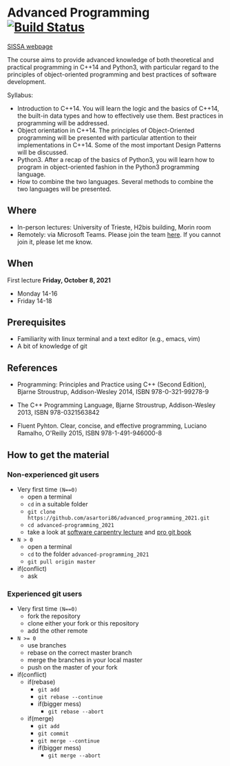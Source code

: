 # Advanced Programming [![Build Status](https://api.travis-ci.org/asartori86/advanced_programming_2021.svg?branch=master)](https://travis-ci.org/asartori86/advanced_programming_2021)

[SISSA webpage](http://www.matsissa.it/course/phd-course-master-course/advanced-programming-2)

The course aims to provide advanced knowledge of both theoretical and practical programming in C++14 and Python3, with particular regard to the principles of object-oriented programming and best practices of software development.

Syllabus:

- Introduction to C++14. You will learn the logic and the basics of C++14, the built-in data types and how to effectively use them. Best practices in programming will be addressed.
- Object orientation in C++14. The principles of Object-Oriented programming will be presented with particular attention to their implementations in C++14. Some of the most important Design Patterns will be discussed.
- Python3. After a recap of the basics of Python3, you will learn how to program in object-oriented fashion in the Python3 programming language.
- How to combine the two languages. Several methods to combine the two languages will be presented.

## Where

- In-person lectures: University of Trieste, H2bis building, Morin room
- Remotely: via Microsoft Teams. Please join the team [here](https://teams.microsoft.com/l/team/19%3aTegYLBJNdVQcFJpcipzwG8ILBHr_PoZ_8rF-FyhOx1I1%40thread.tacv2/conversations?groupId=3c567ab0-fc8d-4af8-9fb5-5f7f4e6fcf54&tenantId=a54b3635-128c-460f-b967-6ded8df82e75). If you cannot join it, please let me know.

## When
First lecture **Friday, October 8, 2021**

- Monday 14-16
- Friday 14-18

## Prerequisites
- Familiarity with linux terminal and a text editor (e.g., emacs, vim)
- A bit of knowledge of git

## References

- Programming: Principles and Practice using C++ (Second Edition),
  Bjarne Stroustrup, Addison-Wesley 2014, ISBN 978-0-321-99278-9

- The C++ Programming Language, Bjarne Stroustrup, Addison-Wesley
   2013, ISBN 978-0321563842

- Fluent Pyhton. Clear, concise, and effective programming, Luciano Ramalho, O'Reilly 2015, ISBN 978-1-491-946000-8



## How to get the material
### Non-experienced git users
- Very first time `(N==0)`
  - open a terminal
  - `cd` in a suitable folder
  - `git clone https://github.com/asartori86/advanced_programming_2021.git`
  - `cd advanced-programming_2021`
  - take a look at [software carpentry lecture](http://swcarpentry.github.io/git-novice/) and [pro git book](https://git-scm.com/book/en/v2) 
- `N > 0`
  - open a terminal
  - `cd` to the folder `advanced-programming_2021`
  - `git pull origin master`
- if(conflict)
  - ask

### Experienced git users
- Very first time `(N==0)`
  - fork the repository
  - clone either your fork or this repository
  - add the other remote
- `N >= 0`
  - use branches
  - rebase on the correct master branch
  - merge the branches in your local master
  - push on the master of your fork
- if(conflict)
  - if(rebase)
    - `git add`
    - `git rebase --continue`
    - if(bigger mess)
      	- `git rebase --abort`
  - if(merge)
    - `git add`
    - `git commit`
    - `git merge --continue`
    - if(bigger mess)
      - `git merge --abort`

